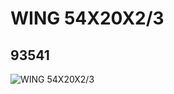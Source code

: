 # WING 54X20X2/3
## 93541
![WING 54X20X2/3](https://lc-www-live-s.legocdn.com/media/bricks/5/2/6112212.jpg)